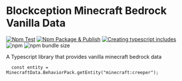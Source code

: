 # Blockception Minecraft Bedrock Vanilla Data

[![Npm Test](https://github.com/Blockception/BC-Minecraft-Bedrock-Vanilla-Data/actions/workflows/npm-test.yml/badge.svg)](https://github.com/Blockception/BC-Minecraft-Bedrock-Vanilla-Data/actions/workflows/npm-test.yml)
[![Npm Package & Publish](https://github.com/Blockception/BC-Minecraft-Bedrock-Vanilla-Data/actions/workflows/npm-publish.yml/badge.svg)](https://github.com/Blockception/BC-Minecraft-Bedrock-Vanilla-Data/actions/workflows/npm-publish.yml)
[![Creating typescript includes](https://github.com/Blockception/BC-Minecraft-Bedrock-Vanilla-Data/actions/workflows/Create%20includes.yml/badge.svg)](https://github.com/Blockception/BC-Minecraft-Bedrock-Vanilla-Data/actions/workflows/Create%20includes.yml)  
![npm](https://img.shields.io/npm/v/bc-minecraft-bedrock-vanilla-data) ![npm bundle size](https://img.shields.io/bundlephobia/minzip/bc-minecraft-bedrock-vanilla-data)

A Typescript library that provides vanilla minecraft bedrock data

```
  const entity = MinecraftData.BehaviorPack.getEntity("minecraft:creeper");
```

